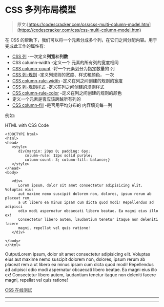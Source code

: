 # CSS 多列布局模型

> 原文:[https://codescracker.com/css/css-multi-column-model.htm](https://codescracker.com/css/css-multi-column-model.htm)

在 CSS 的帮助下，我们可以将一个元素分成多个列，在它们之间分配内容。用于完成此工作的属性有:

*   [CSS 列](/css/css-columns.htm) -一次定义**列宽**和**列数**
*   CSS column-width -定义一个 元素的所有列的宽度相同
*   [CSS column-count](/css/css-column-count.htm) -将一个元素划分为指定数量的 列
*   [CSS 列-规则](/css/css-column-rule.htm) -定义列规则的宽度、样式和颜色， 一次
*   [CSS column-rule-width](/css/css-column-rule-width.htm) -定义在列之间创建的规则的宽度
*   [CSS 列-规则样式](/css/css-column-rule-style.htm) -定义在列之间创建的规则样式
*   [CSS column-rule-color](/css/css-column-rule-color.htm) -定义在列之间创建的规则的颜色
*   定义一个元素是否应该跨越所有列的
*   [CSS column-fill](/css/css-column-fill.htm) -是否用平均分布的 内容填充每一列

例如:

HTML with CSS Code

```
<!DOCTYPE html>
<html>
<head>
   <style>
      div{margin: 20px 0; padding: 6px;
         column-rule: 12px solid purple;
         column-count: 3; column-fill: balance;}
   </style>
</head>
<body>

   <div>
      Lorem ipsum, dolor sit amet consectetur adipisicing elit. Voluptas eius
      aut maxime nemo suscipit dolorem non, dolores, ipsum rerum ab placeat rem
      a ut libero ea minus ipsam cum dicta quod modi! Repellendus ad adipisci
      odio modi aspernatur obcaecati libero beatae. Ea magni eius illo ex!
      Consectetur libero autem, laudantium tenetur itaque non deleniti facere
      magni, repellat vel quis ratione!
   </div>

</body>
</html>
```

OutputLorem ipsum, dolor sit amet consectetur adipisicing elit. Voluptas eius aut maxime nemo suscipit dolorem non, dolores, ipsum rerum ab placeat rem a ut libero ea minus ipsam cum dicta quod modi! Repellendus ad adipisci odio modi aspernatur obcaecati libero beatae. Ea magni eius illo ex! Consectetur libero autem, laudantium tenetur itaque non deleniti facere magni, repellat vel quis ratione!

[CSS 在线测试](/exam/showtest.php?subid=5)

* * *

* * *